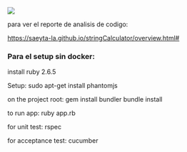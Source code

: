 ![](https://github.com/saeyta/stringCalculator/workflows/Ruby/badge.svg)

para ver el reporte de analisis de codigo:

https://saeyta-la.github.io/stringCalculator/overview.html#


### Para el setup sin docker:

install ruby 2.6.5

Setup:
	sudo apt-get install phantomjs

on the project root:
	gem install bundler
	bundle install

to run app:
	ruby app.rb

for unit test:
	rspec

for acceptance test:
	cucumber